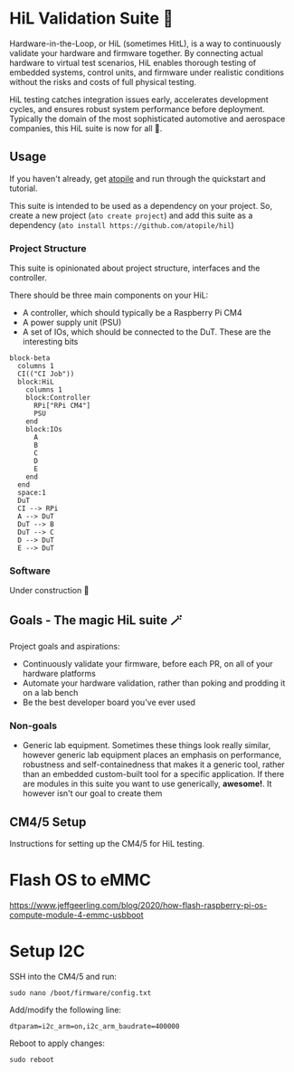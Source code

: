 # HiL Validation Suite 🧪

Hardware-in-the-Loop, or HiL (sometimes HitL), is a way to continuously validate your hardware and firmware together. By connecting actual hardware to virtual test scenarios, HiL enables thorough testing of embedded systems, control units, and firmware under realistic conditions without the risks and costs of full physical testing.

HiL testing catches integration issues early, accelerates development cycles, and ensures robust system performance before deployment. Typically the domain of the most sophisticated automotive and aerospace companies, this HiL suite is now for all 🚀.

## Usage

If you haven't already, get [atopile](https://docs.atopile.io/dev/quickstart/) and run through the quickstart and tutorial.

This suite is intended to be used as a dependency on your project. So, create a new project (`ato create project`) and add this suite as a dependency (`ato install https://github.com/atopile/hil`)

### Project Structure

This suite is opinionated about project structure, interfaces and the controller.

There should be three main components on your HiL:

- A controller, which should typically be a Raspberry Pi CM4
- A power supply unit (PSU)
- A set of IOs, which should be connected to the DuT. These are the interesting bits

```mermaid
block-beta
  columns 1
  CI(("CI Job"))
  block:HiL
    columns 1
    block:Controller
      RPi["RPi CM4"]
      PSU
    end
    block:IOs
      A
      B
      C
      D
      E
    end
  end
  space:1
  DuT
  CI --> RPi
  A --> DuT
  DuT --> B
  DuT --> C
  D --> DuT
  E --> DuT
```

### Software

Under construction 🚧


## Goals - The magic HiL suite 🪄

Project goals and aspirations:

 - Continuously validate your firmware, before each PR, on all of your hardware platforms
 - Automate your hardware validation, rather than poking and prodding it on a lab bench
 - Be the best developer board you've ever used

### Non-goals

 - Generic lab equipment. Sometimes these things look really similar, however generic lab equipment places an emphasis on performance, robustness and self-containedness that makes it a generic tool, rather than an embedded custom-built tool for a specific application. If there are modules in this suite you want to use generically, **awesome!**. It however isn't our goal to create them


## CM4/5 Setup
Instructions for setting up the CM4/5 for HiL testing.

# Flash OS to eMMC
https://www.jeffgeerling.com/blog/2020/how-flash-raspberry-pi-os-compute-module-4-emmc-usbboot

# Setup I2C
SSH into the CM4/5 and run:

```sudo nano /boot/firmware/config.txt```

Add/modify the following line:

```dtparam=i2c_arm=on,i2c_arm_baudrate=400000```

Reboot to apply changes:

```sudo reboot```
